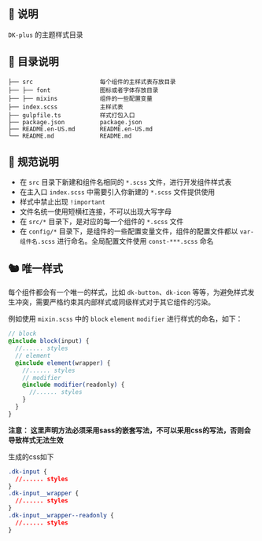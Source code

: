 ## 🐳 说明

`DK-plus` 的主题样式目录

## 🦩 目录说明

```
├── src                   每个组件的主样式表存放目录
├── ├── font              图标或者字体存放目录
├── ├── mixins            组件的一些配置变量
├── index.scss            主样式表
├── gulpfile.ts           样式打包入口
├── package.json          package.json
├── README.en-US.md       README.en-US.md
└── README.md             README.md
```

## 🚧 规范说明

- 在 `src` 目录下新建和组件名相同的 `*.scss` 文件，进行开发组件样式表
- 在主入口 `index.scss` 中需要引入你新建的 `*.scss` 文件提供使用
- 样式中禁止出现 `!important`
- 文件名统一使用短横杠连接，不可以出现大写字母
- 在 `src/*` 目录下，是对应的每一个组件的 `*.scss` 文件
- 在 `config/*` 目录下，是组件的一些配置变量文件，组件的配置文件都以 `var-组件名.scss` 进行命名。全局配置文件使用 `const-***.scss` 命名

## 🐿️ 唯一样式

每个组件都会有一个唯一的样式，比如 `dk-button`、`dk-icon` 等等，为避免样式发生冲突，需要严格约束其内部样式或同级样式对于其它组件的污染。

例如使用 `mixin.scss` 中的 `block` `element` `modifier` 进行样式的命名，如下：

```scss
// block
@include block(input) {
  //...... styles
  // element
  @include element(wrapper) {
    //...... styles
    // modifier
    @include modifier(readonly) {
      //...... styles
    }
  }
}
```
**注意： 这里声明方法必须采用sass的嵌套写法，不可以采用css的写法，否则会导致样式无法生效**

生成的css如下

```css
.dk-input {
  //...... styles
}
.dk-input__wrapper {
  //...... styles
}
.dk-input__wrapper--readonly {
  //...... styles
}
```

